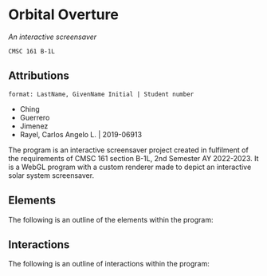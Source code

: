 # Orbital Overture
_An interactive screensaver_

`CMSC 161 B-1L`

## Attributions

`format: LastName, GivenName Initial | Student number`

* Ching  
* Guerrero
* Jimenez
* Rayel, Carlos Angelo L. | 2019-06913

The program is an interactive screensaver project created in fulfilment of the requirements of CMSC 161 section B-1L, 2nd Semester AY 2022-2023. It is a WebGL program with a custom renderer made to depict an interactive solar system screensaver.

## Elements

The following is an outline of the elements within the program:

## Interactions

The following is an outline of interactions within the program:
